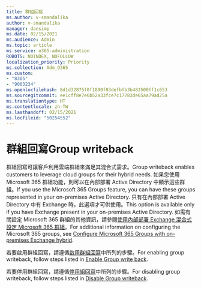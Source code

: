 ```yaml
---
title: 群組回寫
ms.author: v-smandalika
author: v-smandalika
manager: dansimp
ms.date: 02/15/2021
ms.audience: Admin
ms.topic: article
ms.service: o365-administration
ROBOTS: NOINDEX, NOFOLLOW
localization_priority: Priority
ms.collection: Adm_O365
ms.custom:
- "8305"
- "9003234"
ms.openlocfilehash: 8d1d32875f0f1890f03defbfb3b483500ff1c653
ms.sourcegitcommit: ee1cff8e7e6b52a33fce7c17783de65aa79ad25a
ms.translationtype: HT
ms.contentlocale: zh-TW
ms.lasthandoff: 02/15/2021
ms.locfileid: "50254552"
---
```

# <a name="group-writeback"></a><span data-ttu-id="0bf90-102">群組回寫</span><span class="sxs-lookup"><span data-stu-id="0bf90-102">Group writeback</span></span>

<span data-ttu-id="0bf90-103">群組回寫可讓客戶利用雲端群組來滿足其混合式需求。</span><span class="sxs-lookup"><span data-stu-id="0bf90-103">Group writeback enables customers to leverage cloud groups for their hybrid needs.</span></span> <span data-ttu-id="0bf90-104">如果您使用 Microsoft 365 群組功能，則可以在內部部署 Active Directory 中顯示這些群組。</span><span class="sxs-lookup"><span data-stu-id="0bf90-104">If you use the Microsoft 365 Groups feature, you can have these groups represented in your on-premises Active Directory.</span></span> <span data-ttu-id="0bf90-105">只有在內部部署 Active Directory 中有 Exchange 時，此選項才可供使用。</span><span class="sxs-lookup"><span data-stu-id="0bf90-105">This option is available only if you have Exchange present in your on-premises Active Directory.</span></span> <span data-ttu-id="0bf90-106">如需有關設定 Microsoft 365 群組的其他資訊，請參閱[使用內部部署 Exchange 混合式設定 Microsoft 365 群組](https://docs.microsoft.com/exchange/hybrid-deployment/set-up-microsoft-365-groups#enable-group-writeback-in-azure-ad-connect)。</span><span class="sxs-lookup"><span data-stu-id="0bf90-106">For additional information on configuring the Microsoft 365 groups, see [Configure Microsoft 365 Groups with on-premises Exchange hybrid](https://docs.microsoft.com/exchange/hybrid-deployment/set-up-microsoft-365-groups#enable-group-writeback-in-azure-ad-connect).</span></span>

<span data-ttu-id="0bf90-107">若要啟用群組回寫，請遵循[啟用群組回寫](https://docs.microsoft.com/azure/active-directory/hybrid/how-to-connect-group-writeback#enable-group-writeback)中所列的步驟。</span><span class="sxs-lookup"><span data-stu-id="0bf90-107">For enabling group writeback, follow steps listed in [Enable Group write back](https://docs.microsoft.com/azure/active-directory/hybrid/how-to-connect-group-writeback#enable-group-writeback).</span></span> 

<span data-ttu-id="0bf90-108">若要停用群組回寫，請遵循[停用組回寫](https://docs.microsoft.com/azure/active-directory/hybrid/how-to-connect-group-writeback#disabling-group-writeback)中所列的步驟。</span><span class="sxs-lookup"><span data-stu-id="0bf90-108">For disabling group writeback, follow steps listed in [Disable Group writeback](https://docs.microsoft.com/azure/active-directory/hybrid/how-to-connect-group-writeback#disabling-group-writeback).</span></span>